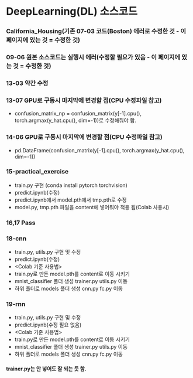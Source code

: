 # DeepLearning(DL) 소스코드

### California_Housing(기존 07-03 코드(Boston) 에러로 수정한 것 - 이 페이지에 있는 것 = 수정한 것)

### 09-06 원본 소스코드는 실행시 에러(수정할 필요가 있음 - 이 페이지에 있는 것 = 수정한 것)

### 13-03 약간 수정

### 13-07 GPU로 구동시 마지막에 변경할 점(CPU 수정파일 참고)
- confusion_matrix_np = confusion_matrix(y[-1].cpu(), torch.argmax(y_hat.cpu(), dim=-1))로 수정해줘야 함.

### 14-06 GPU로 구동시 마지막에 변경할 점(CPU 수정파일 참고)
- pd.DataFrame(confusion_matrix(y[-1].cpu(), torch.argmax(y_hat.cpu(), dim=-1))

### 15-practical_exercise
- train.py 구현 (conda install pytorch torchvision)
- predict.ipynb(수정)
- predict.ipynb에서 model.pth에서 tmp.pth로 수정
- model.py, tmp.pth 파일을 content에 넣어줘야 적용 됨(Colab 사용시)

### 16,17 Pass

### 18-cnn
- train.py, utils.py 구현 및 수정
- predict.ipynb(수정)
- <Colab 기준 사용법>
- train.py로 만든 model.pth를 content로 이동 시키기
- mnist_classifier 폴더 생성 trainer.py utils.py 이동
- 하위 폴더로 models 폴더 생성 cnn.py fc.py 이동

### 19-rnn
- train.py, utils.py 구현 및 수정
- predict.ipynb(수정 필요 없음)
- <Colab 기준 사용법>
- train.py로 만든 model.pth를 content로 이동 시키기
- mnist_classifier 폴더 생성 trainer.py utils.py 이동
- 하위 폴더로 models 폴더 생성 cnn.py fc.py 이동

#### trainer.py는 안 넣어도 잘 되는 듯 함.